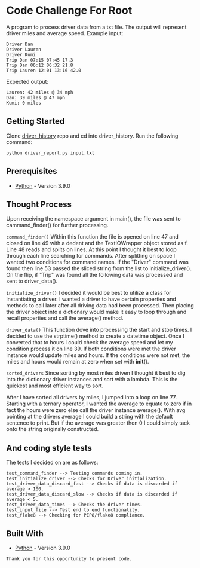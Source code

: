 # Code Challenge For Root

A program to process driver data from a txt file. The output will represent driver miles and average speed. 
Example input:

```
Driver Dan
Driver Lauren
Driver Kumi
Trip Dan 07:15 07:45 17.3
Trip Dan 06:12 06:32 21.8
Trip Lauren 12:01 13:16 42.0
```

Expected output:

```
Lauren: 42 miles @ 34 mph
Dan: 39 miles @ 47 mph
Kumi: 0 miles
```

## Getting Started

Clone [driver_history](https://github.com/Kevinwclark/driver_history) repo and cd into driver_history. Run the following command:
```
python driver_report.py input.txt
```

## Prerequisites

* [Python](https://www.python.org/) - Version 3.9.0


## Thought Process

Upon receiving the namespace argument in main(), the file was sent to cammand_finder() for further processing. 

```command_finder()```
Within this function the file is opened on line 47 and closed on line 49 with a dedent and the TextIOWrapper object stored as f. Line 48 reads and splits on lines. At this point I thought it best to loop through each line searching for commands. After splitting on space I wanted two conditions for command names. If the "Driver" command was found then line 53 passed the sliced string from the list to initialize_driver(). On the flip, if "Trip" was found all the following data was processed and sent to driver_data(). 

```initialize_driver()```
I decided it would be best to utilize a class for instantiating a driver. I wanted a driver to have certain properties and methods to call later after all driving data had been processed. Then placing the driver object into a dictionary would make it easy to loop through and recall properties and call the average() method.

```driver_data()```
This function dove into processing the start and stop times. I decided to use the strptime() method to create a datetime object. Once I converted that to hours I could check the average speed and let my condition process it on line 39. If both conditions were met the driver instance would update miles and hours. If the conditions were not met, the miles and hours would remain at zero when set with __init__(). 

```sorted_drivers```
Since sorting by most miles driven I thought it best to dig into the dictionary driver instances and sort with a lambda. This is the quickest and most efficient way to sort. 

After I have sorted all drivers by miles, I jumped into a loop on line 77. Starting with a ternary operator, I wanted the average to equate to zero if in fact the hours were zero else call the driver instance average(). With avg pointing at the drivers average I could build a string with the default sentence to print. But if the average was greater then 0 I could simply tack onto the string originally constructed. 

## And coding style tests

The tests I decided on are as follows: 

```
test_command_finder --> Testing commands coming in.
test_initialize_driver --> Checks for Driver initialization.
test_driver_data_discard_fast --> Checks if data is discarded if average > 100.
test_driver_data_discard_slow --> Checks if data is discarded if average < 5.
test_driver_data_times --> Checks the driver times.
test_input_file --> Test end to end functionality.
test_flake8 --> Checking for PEP8/flake8 compliance.
```

## Built With

* [Python](https://www.python.org/) - Version 3.9.0

```Thank you for this opportunity to present code. ```
